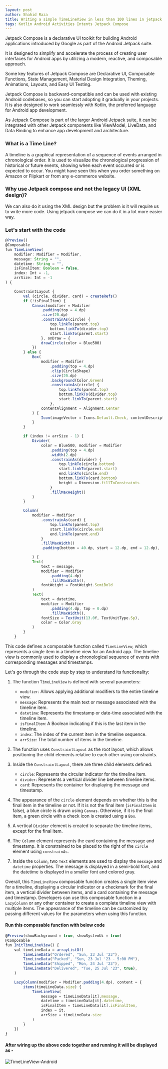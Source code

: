 ```yaml
---
layout: post
author: Shahid Raza
title: Writing a simple TimeLineView in less than 100 lines in jetpack compose.
tags: Kotlin Android Activities Intents Jetpack Compose
---
```

Jetpack Compose is a declarative UI toolkit for building Android applications introduced by Google as part of the Android Jetpack suite.

<!--more--> 

It is designed to simplify and accelerate the process of creating user interfaces for Android apps by utilizing a modern, reactive, and composable approach.

Some key features of Jetpack Compose are Declarative UI, Composable Functions, State Management, Material Design Integration, Theming, Animations, Layouts, and Easy UI Testing.

Jetpack Compose is backward-compatible and can be used with existing Android codebases, so you can start adopting it gradually in your projects. It is also designed to work seamlessly with Kotlin, the preferred language for Android app development.

As Jetpack Compose is part of the larger Android Jetpack suite, it can be integrated with other Jetpack components like ViewModel, LiveData, and Data Binding to enhance app development and architecture.

### What is a Time Line?
A timeline is a graphical representation of a sequence of events arranged in chronological order. It is used to visualize the chronological progression of historical or future events, showing when each event occurred or is expected to occur.
You might have seen this when you order something on Amazon or Flipkart or from any e-commerce website.

### Why use Jetpack compose and not the legacy UI (XML design)?
We can also do it using the XML design but the problem is it will require us to write more code.
Using jetpack compose we can do it in a lot more easier way.

### Let's start with the code

```javascript
@Preview()
@Composable
fun TimeLineView(
    modifier: Modifier = Modifier,
    message: String = "",
    datetime: String = "",
    isFinalItem: Boolean = false,
    index: Int = -1,
    arrSize: Int = -1
) {

    ConstraintLayout {
        val (circle, divider, card) = createRefs()
        if (!isFinalItem) {
            Canvas(modifier = Modifier
                .padding(top = 4.dp)
                .size(20.dp)
                .constrainAs(circle) {
                    top.linkTo(parent.top)
                    bottom.linkTo(divider.top)
                    start.linkTo(parent.start)
                }, onDraw = {
                drawCircle(color = Blue500)
            })
        } else {
            Box(
                modifier = Modifier
                    .padding(top = 4.dp)
                    .clip(CircleShape)
                    .size(20.dp)
                    .background(Color.Green)
                    .constrainAs(circle) {
                        top.linkTo(parent.top)
                        bottom.linkTo(divider.top)
                        start.linkTo(parent.start)
                    },
                contentAlignment = Alignment.Center
            ) {
                Icon(imageVector = Icons.Default.Check, contentDescription = "")
            }
        }

        if (index != arrSize - 1) {
            Divider(
                color = Blue500, modifier = Modifier
                    .padding(top = 4.dp)
                    .width(2.dp)
                    .constrainAs(divider) {
                        top.linkTo(circle.bottom)
                        start.linkTo(parent.start)
                        end.linkTo(circle.end)
                        bottom.linkTo(card.bottom)
                        height = Dimension.fillToConstraints
                    }
                    .fillMaxHeight()
            )
        }

        Column(
            modifier = Modifier
                .constrainAs(card) {
                    top.linkTo(parent.top)
                    start.linkTo(circle.end)
                    end.linkTo(parent.end)
                }
                .fillMaxWidth()
                .padding(bottom = 40.dp, start = 12.dp, end = 12.dp),

            ) {
            Text(
                text = message,
                modifier = Modifier
                    .padding(4.dp)
                    .fillMaxWidth(),
                fontWeight = FontWeight.SemiBold
            )
            Text(
                text = datetime,
                modifier = Modifier
                    .padding(4.dp, top = 0.dp)
                    .fillMaxWidth(),
                fontSize = TextUnit(13.0f, TextUnitType.Sp),
                color = Color.Gray
            )
        }
    }
```

This code defines a composable function called `TimeLineView`, which represents a single item in a timeline view for an Android app. The timeline view is commonly used to display a chronological sequence of events with corresponding messages and timestamps.

Let's go through the code step by step to understand its functionality:

1. The function `TimeLineView` is defined with several parameters:
   - `modifier`: Allows applying additional modifiers to the entire timeline view.
   - `message`: Represents the main text or message associated with the timeline item.
   - `datetime`: Represents the timestamp or date-time associated with the timeline item.
   - `isFinalItem`: A Boolean indicating if this is the last item in the timeline.
   - `index`: The index of the current item in the timeline sequence.
   - `arrSize`: The total number of items in the timeline.

2. The function uses `ConstraintLayout` as the root layout, which allows positioning the child elements relative to each other using constraints.

3. Inside the `ConstraintLayout`, there are three child elements defined:
   - `circle`: Represents the circular indicator for the timeline item.
   - `divider`: Represents a vertical divider line between timeline items.
   - `card`: Represents the container for displaying the message and timestamp.

4. The appearance of the `circle` element depends on whether this is the final item in the timeline or not. If it is not the final item (`isFinalItem` is false), a blue circle is drawn using `Canvas`. Otherwise, if it is the final item, a green circle with a check icon is created using a `Box`.

5. A vertical `Divider` element is created to separate the timeline items, except for the final item.

6. The `Column` element represents the card containing the message and timestamp. It is constrained to be placed to the right of the `circle` element using `constrainAs`.

7. Inside the `Column`, two `Text` elements are used to display the `message` and `datetime` properties. The message is displayed in a semi-bold font, and the datetime is displayed in a smaller font and colored gray.

Overall, this `TimeLineView` composable function creates a single item view for a timeline, displaying a circular indicator or a checkmark for the final item, a vertical divider between items, and a card containing the message and timestamp. Developers can use this composable function in a `LazyColumn` or any other container to create a complete timeline view with multiple items. The appearance of the timeline can be customized by passing different values for the parameters when using this function.

#### Run this composable function with below code

```javascript
@Preview(showBackground = true, showSystemUi = true)
@Composable
fun InitTimeLineView() {
    val timeLineData = arrayListOf(
        TimeLineData("Ordered", "Sun, 23 Jul '23"),
        TimeLineData("Packed", "Sun, 23 Jul '23 - 5:00 PM"),
        TimeLineData("Shipped", "Mon, 24 Jul '23"),
        TimeLineData("Delivered", "Tue, 25 Jul '23", true),
    )

    LazyColumn(modifier = Modifier.padding(4.dp), content = {
        items(timeLineData.size) {
            TimeLineView(
                message = timeLineData[it].message,
                datetime = timeLineData[it].datetime,
                isFinalItem = timeLineData[it].isFinalItem,
                index = it,
                arrSize = timeLineData.size
            )
        }
    })
}
```
#### After wiring up the above code together and running it will be displayed as -

![TimeLineView-Android](https://raw.githubusercontent.com/mrpascal1/mrpascal1.github.io/master/imgs/072023/timelineview-rendered.png)


